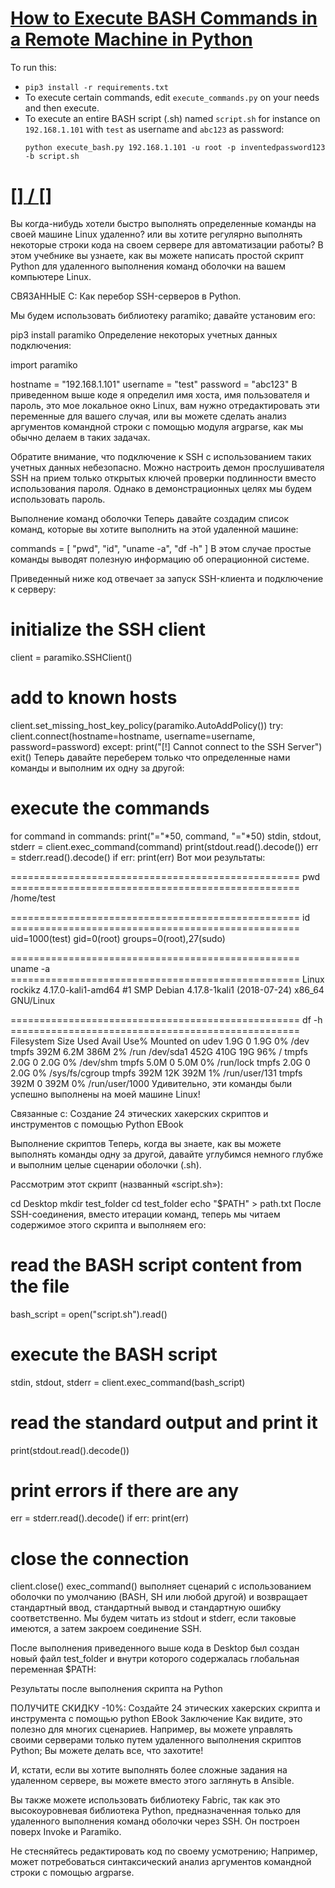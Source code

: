 # [How to Execute BASH Commands in a Remote Machine in Python](https://www.thepythoncode.com/article/executing-bash-commands-remotely-in-python)
To run this:
- `pip3 install -r requirements.txt`
- To execute certain commands, edit `execute_commands.py` on your needs and then execute.
- To execute an entire BASH script (.sh) named `script.sh` for instance on `192.168.1.101` with `test` as username and `abc123` as password:
    ```
    python execute_bash.py 192.168.1.101 -u root -p inventedpassword123 -b script.sh
    ```
##
# [[] / []]()
Вы когда-нибудь хотели быстро выполнять определенные команды на своей машине Linux удаленно? или вы хотите регулярно выполнять некоторые строки кода на своем сервере для автоматизации работы? В этом учебнике вы узнаете, как вы можете написать простой скрипт Python для удаленного выполнения команд оболочки на вашем компьютере Linux.

СВЯЗАННЫЕ С: Как перебор SSH-серверов в Python.

Мы будем использовать библиотеку paramiko; давайте установим его:

pip3 install paramiko
Определение некоторых учетных данных подключения:

import paramiko

hostname = "192.168.1.101"
username = "test"
password = "abc123"
В приведенном выше коде я определил имя хоста, имя пользователя и пароль, это мое локальное окно Linux, вам нужно отредактировать эти переменные для вашего случая, или вы можете сделать анализ аргументов командной строки с помощью модуля argparse, как мы обычно делаем в таких задачах.

Обратите внимание, что подключение к SSH с использованием таких учетных данных небезопасно. Можно настроить демон прослушивателя SSH на прием только открытых ключей проверки подлинности вместо использования пароля. Однако в демонстрационных целях мы будем использовать пароль.

Выполнение команд оболочки
Теперь давайте создадим список команд, которые вы хотите выполнить на этой удаленной машине:

commands = [
    "pwd",
    "id",
    "uname -a",
    "df -h"
]
В этом случае простые команды выводят полезную информацию об операционной системе.

Приведенный ниже код отвечает за запуск SSH-клиента и подключение к серверу:

# initialize the SSH client
client = paramiko.SSHClient()
# add to known hosts
client.set_missing_host_key_policy(paramiko.AutoAddPolicy())
try:
    client.connect(hostname=hostname, username=username, password=password)
except:
    print("[!] Cannot connect to the SSH Server")
    exit()
Теперь давайте переберем только что определенные нами команды и выполним их одну за другой:

# execute the commands
for command in commands:
    print("="*50, command, "="*50)
    stdin, stdout, stderr = client.exec_command(command)
    print(stdout.read().decode())
    err = stderr.read().decode()
    if err:
        print(err)
Вот мои результаты:

================================================== pwd ==================================================
/home/test

================================================== id ==================================================
uid=1000(test) gid=0(root) groups=0(root),27(sudo)

================================================== uname -a ==================================================
Linux rockikz 4.17.0-kali1-amd64 #1 SMP Debian 4.17.8-1kali1 (2018-07-24) x86_64 GNU/Linux

================================================== df -h ==================================================
Filesystem      Size  Used Avail Use% Mounted on
udev            1.9G     0  1.9G   0% /dev
tmpfs           392M  6.2M  386M   2% /run
/dev/sda1       452G  410G   19G  96% /
tmpfs           2.0G     0  2.0G   0% /dev/shm
tmpfs           5.0M     0  5.0M   0% /run/lock
tmpfs           2.0G     0  2.0G   0% /sys/fs/cgroup
tmpfs           392M   12K  392M   1% /run/user/131
tmpfs           392M     0  392M   0% /run/user/1000
Удивительно, эти команды были успешно выполнены на моей машине Linux!

Связанные с: Создание 24 этических хакерских скриптов и инструментов с помощью Python EBook

Выполнение скриптов
Теперь, когда вы знаете, как вы можете выполнять команды одну за другой, давайте углубимся немного глубже и выполним целые сценарии оболочки (.sh).

Рассмотрим этот скрипт (названный «script.sh»):

cd Desktop
mkdir test_folder
cd test_folder
echo "$PATH" > path.txt
После SSH-соединения, вместо итерации команд, теперь мы читаем содержимое этого скрипта и выполняем его:

# read the BASH script content from the file
bash_script = open("script.sh").read()
# execute the BASH script
stdin, stdout, stderr = client.exec_command(bash_script)
# read the standard output and print it
print(stdout.read().decode())
# print errors if there are any
err = stderr.read().decode()
if err:
    print(err)
# close the connection
client.close()
exec_command() выполняет сценарий с использованием оболочки по умолчанию (BASH, SH или любой другой) и возвращает стандартный ввод, стандартный вывод и стандартную ошибку соответственно. Мы будем читать из stdout и stderr, если таковые имеются, а затем закроем соединение SSH.

После выполнения приведенного выше кода в Desktop был создан новый файл test_folder и внутри которого содержалась глобальная переменная $PATH:

Результаты после выполнения скрипта на Python

ПОЛУЧИТЕ СКИДКУ -10%: Создайте 24 этических хакерских скрипта и инструмента с помощью python EBook
Заключение
Как видите, это полезно для многих сценариев. Например, вы можете управлять своими серверами только путем удаленного выполнения скриптов Python; Вы можете делать все, что захотите!

И, кстати, если вы хотите выполнять более сложные задания на удаленном сервере, вы можете вместо этого заглянуть в Ansible.

Вы также можете использовать библиотеку Fabric, так как это высокоуровневая библиотека Python, предназначенная только для удаленного выполнения команд оболочки через SSH. Он построен поверх Invoke и Paramiko.

Не стесняйтесь редактировать код по своему усмотрению; Например, может потребоваться синтаксический анализ аргументов командной строки с помощью argparse.